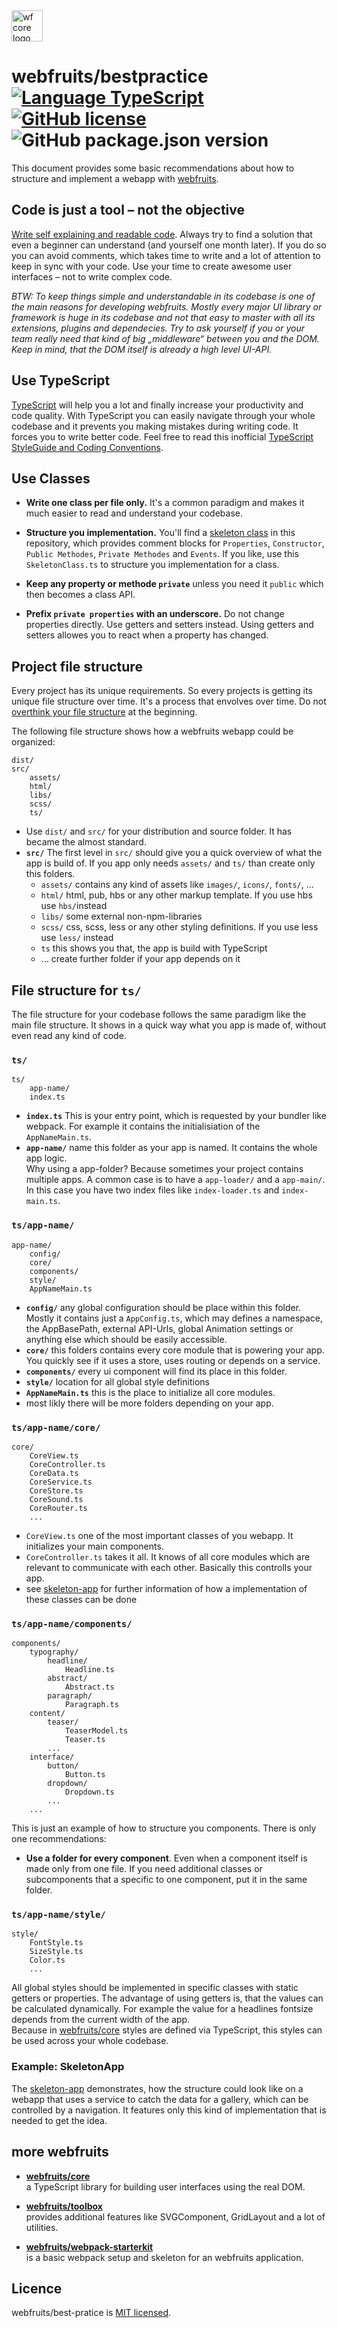 <img src="https://webfruits.io/assets/wf-small-bestpractice-logo.svg" alt="wf core logo" height="50px">

# webfruits/bestpractice &nbsp; [![Language TypeScript](https://img.shields.io/badge/language-TypeScript-green.svg)](https://www.typescriptlang.org) [![GitHub license](https://img.shields.io/badge/license-MIT-green.svg)](./LICENSE) ![GitHub package.json version](https://img.shields.io/github/package-json/v/webfruits/best-practice.svg?color=green&label=master&logo=github) 
This document provides some basic recommendations about how to structure and implement a webapp with [webfruits](https://github.com/webfruits).  

## Code is just a tool – not the objective 
[Write self explaining and readable code](https://medium.com/@webseanhickey/the-evolution-of-a-software-engineer-db854689243). Always try to find a solution that even a beginner can understand (and yourself one month later). If you do so you can avoid comments, which takes time to write and a lot of attention to keep in sync with your code. Use your time to create awesome user interfaces – not to write complex code.

_BTW: To keep things simple and understandable in its codebase is one of the main reasons for developing webfruits. Mostly every major UI library or framework is huge in its codebase and not that easy to master with all its extensions, plugins and dependecies. Try to ask yourself if you or your team really need that kind of big „middleware“ between you and the DOM. Keep in mind, that the DOM itself is already a high level UI-API._

## Use TypeScript
[TypeScript](https://basarat.gitbooks.io/typescript/docs/why-typescript.html) will help you a lot and finally increase your productivity and code quality. With TypeScript you can easily navigate through your whole codebase and it prevents you making mistakes during writing code. It forces you to write better code. Feel free to read this inofficial [TypeScript StyleGuide and Coding Conventions](https://github.com/basarat/typescript-book/blob/master/docs/styleguide/styleguide.md#variable-and-function).

## Use Classes
- **Write one class per file only.** It's a common paradigm and makes it much easier to read and understand your codebase.

- **Structure you implementation.** You'll find a [skeleton class](./skeleton-class/SkeletonClass.ts) in this repository, which provides comment blocks for `Properties`, `Constructor`, `Public Methodes`, `Private Methodes` and `Events`. If you like, use this `SkeletonClass.ts` to structure you implementation for a class. 

- **Keep any property or methode `private`** unless you need it `public` which then becomes a class API.

- **Prefix `private properties` with an underscore.** Do not change properties directly. Use getters and setters instead. Using getters and setters allowes you to react when a property has changed.

## Project file structure
Every project has its unique requirements. So every projects is getting its unique file structure over time. It's a process that envolves over time. Do not [overthink your file structure](https://reactjs.org/docs/faq-structure.html) at the beginning. 

The following file structure shows how a webfruits webapp could be organized:
```
dist/
src/
    assets/
    html/
    libs/
    scss/
    ts/
```
- Use `dist/` and `src/` for your distribution and source folder. It has became the almost standard.
- **`src/`** The first level in `src/` should give you a quick overview of what the app is build of. If you app only needs `assets/` and `ts/` than create only this folders.
  - `assets/` contains any kind of assets like `images/`, `icons/`, `fonts/`, ...
  - `html/` html, pub, hbs or any other markup template. If you use hbs use `hbs/`instead
  - `libs/` some external non-npm-libraries
  - `scss/` css, scss, less or any other styling definitions. If you use less use `less/` instead
  - `ts` this shows you that, the app is build with TypeScript
  - ... create further folder if your app depends on it

## File structure for `ts/`
The file structure for your codebase follows the same paradigm like the main file structure. It shows in a quick way what you app is made of, without even read any kind of code.  

### `ts/`
```
ts/
    app-name/
    index.ts        
```
- **`index.ts`** This is your entry point, which is requested by your bundler like webpack. For example it contains the initialisiation of the `AppNameMain.ts`.
- **`app-name/`** name this folder as your app is named. It contains the whole app logic.  
Why using a app-folder? Because sometimes your project contains multiple apps. A common case is to have a `app-loader/` and a `app-main/`. In this case you have two index files like `index-loader.ts` and `index-main.ts`.

### `ts/app-name/`
```
app-name/
    config/
    core/
    components/
    style/
    AppNameMain.ts
```
- **`config/`** any global configuration should be place within this folder. Mostly it contains just a `AppConfig.ts`, which may defines a namespace, the AppBasePath, external API-Urls, global Animation settings or anything else which should be easily accessible.
- **`core/`** this folders contains every core module that is powering your app. You quickly see if it uses a store, uses routing or depends on a service.
- **`components/`** every ui component will find its place in this folder. 
- **`style/`** location for all global style definitions
- **`AppNameMain.ts`** this is the place to initialize all core modules.
- most likly there will be more folders depending on your app.

### `ts/app-name/core/`
```
core/
    CoreView.ts
    CoreController.ts
    CoreData.ts
    CoreService.ts
    CoreStore.ts
    CoreSound.ts
    CoreRouter.ts
    ...
```
- `CoreView.ts` one of the most important classes of you webapp. It initializes your main components.
- `CoreController.ts` takes it all. It knows of all core modules which are relevant to communicate with each other. Basically this controlls your app.
- see [skeleton-app](./skeleton-app) for further information of how a implementation of these classes can be done

### `ts/app-name/components/`
```
components/
    typography/
        headline/
            Headline.ts
        abstract/    
            Abstract.ts
        paragraph/
            Paragraph.ts
    content/        
        teaser/
            TeaserModel.ts
            Teaser.ts
        ...    
    interface/
        button/
            Button.ts
        dropdown/
            Dropdown.ts
        ...   
    ...    
```
This is just an example of how to structure you components. There is only one recommendations:
- **Use a folder for every component**. Even when a component itself is made only from one file. If you need additional classes or subcomponents that a specific to one component, put it in the same folder.


### `ts/app-name/style/`
```
style/
    FontStyle.ts
    SizeStyle.ts
    Color.ts
    ...
```
All global styles should be implemented in specific classes with static getters or properties. The advantage of using  getters is, that the values can be calculated dynamically. For example the value for a headlines fontsize depends from the current width of the app.  
Because in [webfruits/core](https://github.com/webfruits/core) styles are defined via TypeScript, this styles can be used across your whole codebase.

### Example: SkeletonApp
The [skeleton-app](./skeleton-app) demonstrates, how the structure could look like on a webapp that uses a service to catch the data for a gallery, which can be controlled by a navigation. It features only this kind of implementation that is needed to get the idea.

## more webfruits

- **[webfruits/core](https://github.com/webfruits/core)**  
a TypeScript library for building user interfaces using the real DOM.

- **[webfruits/toolbox](https://github.com/webfruits/toolbox)**  
provides additional features like SVGComponent, GridLayout and a lot of utilities.

- **[webfruits/webpack-starterkit](https://github.com/webfruits/webpack-starterkit)**  
is a basic webpack setup and skeleton for an webfruits application.


## Licence
webfruits/best-pratice is [MIT licensed](./LICENSE).
